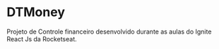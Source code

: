 # DTMoney

Projeto de Controle financeiro desenvolvido durante as aulas do Ignite React Js da Rocketseat.
